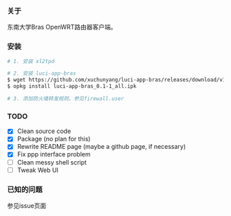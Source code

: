 ### 关于

东南大学Bras OpenWRT路由器客户端。

### 安装
```bash
# 1. 安装 xl2tpd

# 2. 安装 luci-app-bras
$ wget https://github.com/xuchunyang/luci-app-bras/releases/download/v1.0/luci-app-bras_1.0-1_all.ipk
$ opkg install luci-app-bras_0.1-1_all.ipk

# 3. 添加防火墙转发规则，参见firewall.user
```

### TODO
- [x] Clean source code
- [x] Package (no plan for this)
- [x] Rewrite README page (maybe a github page, if necessary)
- [x] Fix ppp interface problem
- [ ] Clean messy shell script
- [ ] Tweak Web UI

### 已知的问题
参见issue页面
